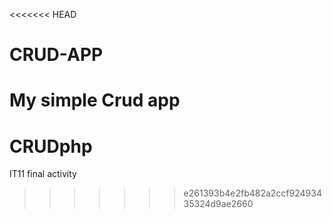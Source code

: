 <<<<<<< HEAD
# CRUD-APP
My simple Crud app
=======
# CRUDphp
IT11 final activity
>>>>>>> e261393b4e2fb482a2ccf92493435324d9ae2660
